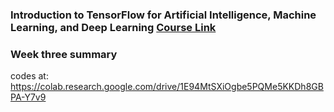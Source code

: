 ### Introduction to TensorFlow for Artificial Intelligence, Machine Learning, and Deep Learning   [Course Link](https://www.coursera.org/learn/introduction-tensorflow)

### Week three summary

codes at: https://colab.research.google.com/drive/1E94MtSXiOgbe5PQMe5KKDh8GBPA-Y7v9

